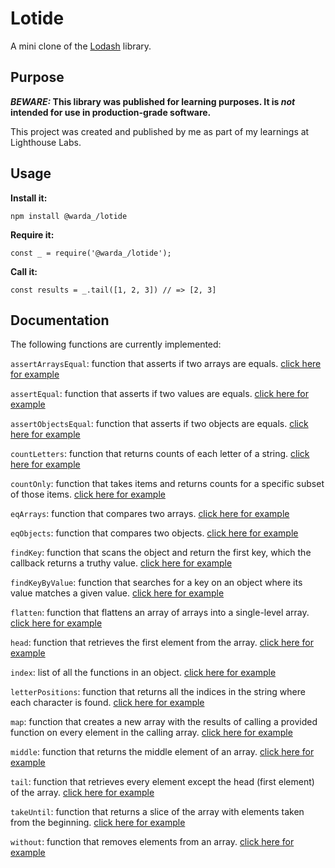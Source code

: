 # Lotide

A mini clone of the [Lodash](https://lodash.com) library.

## Purpose

**_BEWARE:_ This library was published for learning purposes. It is _not_ intended for use in production-grade software.**

This project was created and published by me as part of my learnings at Lighthouse Labs. 

## Usage

**Install it:**

`npm install @warda_/lotide`

**Require it:**

`const _ = require('@warda_/lotide');`

**Call it:**

`const results = _.tail([1, 2, 3]) // => [2, 3]`

## Documentation

The following functions are currently implemented:

`assertArraysEqual`: function that asserts if two arrays are equals. [click here for example](assertArraysEqual.js)

`assertEqual`: function that asserts if two values are equals. [click here for example](assertEqual.js)

`assertObjectsEqual`: function that asserts if two objects are equals. [click here for example](assertObjectsEqual.js)

`countLetters`: function that returns counts of each letter of a string. [click here for example](countLetters.js)

`countOnly`: function that takes items and returns counts for a specific subset of those items. [click here for example](countOnly.js)

`eqArrays`: function that compares two arrays. [click here for example](eqArrays.js)

`eqObjects`: function that compares two objects. [click here for example](eqObjects.js)

`findKey`: function that scans the object and return the first key,  which the callback returns a truthy value. [click here for example](findKey.js)

`findKeyByValue`: function that searches for a key on an object where its value matches a given value. [click here for example](findKeyByValue.js)

`flatten`: function that flattens an array of arrays into a single-level array. [click here for example](flatten.js)

`head`: function that retrieves the first element from the array. [click here for example](head.js)

`index`: list of all the functions in an object. [click here for example](index.js)

`letterPositions`: function that returns all the indices in the string where each character is found. [click here for example](letterPositions.js)

`map`: function that creates a new array with the results of calling a provided function on every element in the calling array. [click here for example](map.js)

`middle`: function that returns the middle element of an array. [click here for example](middle.js)

`tail`: function that retrieves every element except the head (first element) of the array. [click here for example](tail.js)

`takeUntil`: function that returns a slice of the array with elements taken from the beginning. [click here for example](takeUntil.js)

`without`: function that removes elements from an array. [click here for example](without.js)

  